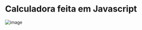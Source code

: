 # Calculadora feita em Javascript

![image](https://user-images.githubusercontent.com/73674173/188279152-1ccb45f5-b750-4fd2-8e1b-42285504c853.png)
